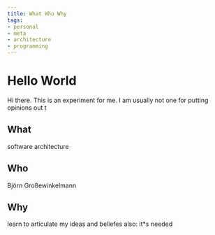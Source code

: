 ```yaml
---
title: What Who Why
tags:
- personal
- meta
- architecture
- programming
---
```

# Hello World
Hi there. 
This is an experiment for me. I am usually not one for putting opinions out t

## What
software architecture
## Who 
Björn Großewinkelmann
## Why
learn to articulate my ideas and beliefes
also: it*s needed
<!--stackedit_data:
eyJoaXN0b3J5IjpbNTk2NDA3NDUwLC0xNzM3NzEyNzUxLC01Nz
Q2NTM2OCwxOTM2NzU1NDQ5LC01MDA0NzQyMzZdfQ==
-->